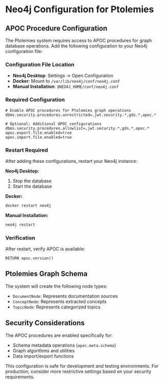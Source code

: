 # Neo4j Configuration for Ptolemies

## APOC Procedure Configuration

The Ptolemies system requires access to APOC procedures for graph database operations. Add the following configuration to your Neo4j configuration file:

### Configuration File Location
- **Neo4j Desktop**: Settings → Open Configuration
- **Docker**: Mount to `/var/lib/neo4j/conf/neo4j.conf`
- **Manual Installation**: `$NEO4J_HOME/conf/neo4j.conf`

### Required Configuration
```properties
# Enable APOC procedures for Ptolemies graph operations
dbms.security.procedures.unrestricted=,jwt.security.*,gds.*,apoc.*

# Optional: Additional APOC configurations
dbms.security.procedures.allowlist=,jwt.security.*,gds.*,apoc.*
apoc.export.file.enabled=true
apoc.import.file.enabled=true
```

### Restart Required
After adding these configurations, restart your Neo4j instance:

**Neo4j Desktop:**
1. Stop the database
2. Start the database

**Docker:**
```bash
docker restart neo4j
```

**Manual Installation:**
```bash
neo4j restart
```

### Verification
After restart, verify APOC is available:
```cypher
RETURN apoc.version()
```

## Ptolemies Graph Schema
The system will create the following node types:
- `DocumentNode`: Represents documentation sources
- `ConceptNode`: Represents extracted concepts
- `TopicNode`: Represents categorized topics

## Security Considerations
The APOC procedures are enabled specifically for:
- Schema metadata operations (`apoc.meta.schema`)
- Graph algorithms and utilities
- Data import/export functions

This configuration is safe for development and testing environments. For production, consider more restrictive settings based on your security requirements.